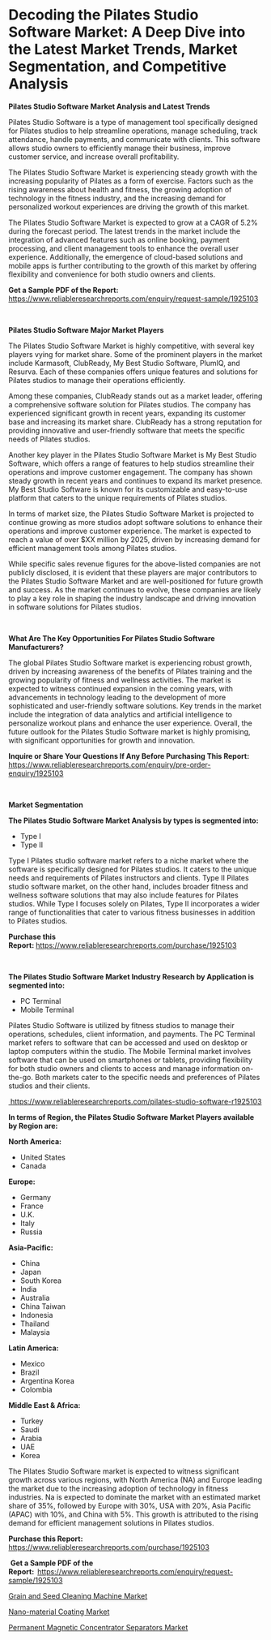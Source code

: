 <p><h1>Decoding the Pilates Studio Software Market: A Deep Dive into the Latest Market Trends, Market Segmentation, and Competitive Analysis</h1></p><p><strong>Pilates Studio Software Market Analysis and Latest Trends</strong></p>
<p><p>Pilates Studio Software is a type of management tool specifically designed for Pilates studios to help streamline operations, manage scheduling, track attendance, handle payments, and communicate with clients. This software allows studio owners to efficiently manage their business, improve customer service, and increase overall profitability.</p><p>The Pilates Studio Software Market is experiencing steady growth with the increasing popularity of Pilates as a form of exercise. Factors such as the rising awareness about health and fitness, the growing adoption of technology in the fitness industry, and the increasing demand for personalized workout experiences are driving the growth of this market.</p><p>The Pilates Studio Software Market is expected to grow at a CAGR of 5.2% during the forecast period. The latest trends in the market include the integration of advanced features such as online booking, payment processing, and client management tools to enhance the overall user experience. Additionally, the emergence of cloud-based solutions and mobile apps is further contributing to the growth of this market by offering flexibility and convenience for both studio owners and clients.</p></p>
<p><strong>Get a Sample PDF of the Report:&nbsp;</strong> <a href="https://www.reliableresearchreports.com/enquiry/request-sample/1925103">https://www.reliableresearchreports.com/enquiry/request-sample/1925103</a></p>
<p>&nbsp;</p>
<p><strong>Pilates Studio Software Major Market Players</strong></p>
<p><p>The Pilates Studio Software Market is highly competitive, with several key players vying for market share. Some of the prominent players in the market include Karmasoft, ClubReady, My Best Studio Software, PlumIQ, and Resurva. Each of these companies offers unique features and solutions for Pilates studios to manage their operations efficiently.</p><p>Among these companies, ClubReady stands out as a market leader, offering a comprehensive software solution for Pilates studios. The company has experienced significant growth in recent years, expanding its customer base and increasing its market share. ClubReady has a strong reputation for providing innovative and user-friendly software that meets the specific needs of Pilates studios.</p><p>Another key player in the Pilates Studio Software Market is My Best Studio Software, which offers a range of features to help studios streamline their operations and improve customer engagement. The company has shown steady growth in recent years and continues to expand its market presence. My Best Studio Software is known for its customizable and easy-to-use platform that caters to the unique requirements of Pilates studios.</p><p>In terms of market size, the Pilates Studio Software Market is projected to continue growing as more studios adopt software solutions to enhance their operations and improve customer experience. The market is expected to reach a value of over $XX million by 2025, driven by increasing demand for efficient management tools among Pilates studios.</p><p>While specific sales revenue figures for the above-listed companies are not publicly disclosed, it is evident that these players are major contributors to the Pilates Studio Software Market and are well-positioned for future growth and success. As the market continues to evolve, these companies are likely to play a key role in shaping the industry landscape and driving innovation in software solutions for Pilates studios.</p></p>
<p>&nbsp;</p>
<p><strong>What Are The Key Opportunities For Pilates Studio Software Manufacturers?</strong></p>
<p><p>The global Pilates Studio Software market is experiencing robust growth, driven by increasing awareness of the benefits of Pilates training and the growing popularity of fitness and wellness activities. The market is expected to witness continued expansion in the coming years, with advancements in technology leading to the development of more sophisticated and user-friendly software solutions. Key trends in the market include the integration of data analytics and artificial intelligence to personalize workout plans and enhance the user experience. Overall, the future outlook for the Pilates Studio Software market is highly promising, with significant opportunities for growth and innovation.</p></p>
<p><strong>Inquire or Share Your Questions If Any Before Purchasing This Report:</strong> <a href="https://www.reliableresearchreports.com/enquiry/pre-order-enquiry/1925103">https://www.reliableresearchreports.com/enquiry/pre-order-enquiry/1925103</a></p>
<p>&nbsp;</p>
<p><strong>Market Segmentation</strong></p>
<p><strong>The Pilates Studio Software Market Analysis by types is segmented into:</strong></p>
<p><ul><li>Type I</li><li>Type II</li></ul></p>
<p><p>Type I Pilates studio software market refers to a niche market where the software is specifically designed for Pilates studios. It caters to the unique needs and requirements of Pilates instructors and clients. Type II Pilates studio software market, on the other hand, includes broader fitness and wellness software solutions that may also include features for Pilates studios. While Type I focuses solely on Pilates, Type II incorporates a wider range of functionalities that cater to various fitness businesses in addition to Pilates studios.</p></p>
<p><strong>Purchase this Report:&nbsp;</strong><a href="https://www.reliableresearchreports.com/purchase/1925103">https://www.reliableresearchreports.com/purchase/1925103</a></p>
<p>&nbsp;</p>
<p><strong>The Pilates Studio Software Market Industry Research by Application is segmented into:</strong></p>
<p><ul><li>PC Terminal</li><li>Mobile Terminal</li></ul></p>
<p><p>Pilates Studio Software is utilized by fitness studios to manage their operations, schedules, client information, and payments. The PC Terminal market refers to software that can be accessed and used on desktop or laptop computers within the studio. The Mobile Terminal market involves software that can be used on smartphones or tablets, providing flexibility for both studio owners and clients to access and manage information on-the-go. Both markets cater to the specific needs and preferences of Pilates studios and their clients.</p></p>
<p><a href="https://www.reliableresearchreports.com/pilates-studio-software-r1925103">&nbsp;https://www.reliableresearchreports.com/pilates-studio-software-r1925103</a></p>
<p><strong>In terms of Region, the Pilates Studio Software Market Players available by Region are:</strong></p>
<p>
    <p> <strong> North America: </strong>
        <ul>
            <li>United States</li>
            <li>Canada</li>
        </ul>
        </p> 
    <p> <strong> Europe: </strong>
        <ul>
            <li>Germany</li>
            <li>France</li>
            <li>U.K.</li>
            <li>Italy</li>
            <li>Russia</li>
        </ul>
        </p> 
    <p> <strong> Asia-Pacific: </strong>
        <ul>
            <li>China</li>
            <li>Japan</li>
            <li>South Korea</li>
            <li>India</li>
            <li>Australia</li>
            <li>China Taiwan</li>
            <li>Indonesia</li>
            <li>Thailand</li>
            <li>Malaysia</li>
        </ul>
        </p> 
    <p> <strong> Latin America: </strong>
        <ul>
            <li>Mexico</li>
            <li>Brazil</li>
            <li>Argentina Korea</li>
            <li>Colombia</li>
        </ul>
        </p> 
    <p> <strong> Middle East & Africa: </strong>
        <ul>
            <li>Turkey</li>
            <li>Saudi</li>
            <li>Arabia</li>
            <li>UAE</li>
            <li>Korea</li>
        </ul>
    </p>
    </p>
<p><p>The Pilates Studio Software market is expected to witness significant growth across various regions, with North America (NA) and Europe leading the market due to the increasing adoption of technology in fitness industries. Na is expected to dominate the market with an estimated market share of 35%, followed by Europe with 30%, USA with 20%, Asia Pacific (APAC) with 10%, and China with 5%. This growth is attributed to the rising demand for efficient management solutions in Pilates studios.</p></p>
<p><strong>Purchase this Report: </strong><a href="https://www.reliableresearchreports.com/purchase/1925103">https://www.reliableresearchreports.com/purchase/1925103</a></p>
<p>&nbsp;<strong>Get a Sample PDF of the Report:&nbsp;&nbsp;</strong><a href="https://www.reliableresearchreports.com/enquiry/request-sample/1925103">https://www.reliableresearchreports.com/enquiry/request-sample/1925103</a></p>
<p><strong></strong></p>
<p><p><a href="https://github.com/avrinamou1/Market-Research-Report-List-1/blob/main/grain-and-seed-cleaning-machine-market.md">Grain and Seed Cleaning Machine Market</a></p><p><a href="https://github.com/mzurpwxu46/Market-Research-Report-List-1/blob/main/nano-material-coating-market.md">Nano-material Coating Market</a></p><p><a href="https://github.com/BryanLittlebXfbG/Market-Research-Report-List-1/blob/main/permanent-magnetic-concentrator-separators-market.md">Permanent Magnetic Concentrator Separators Market</a></p></p>
